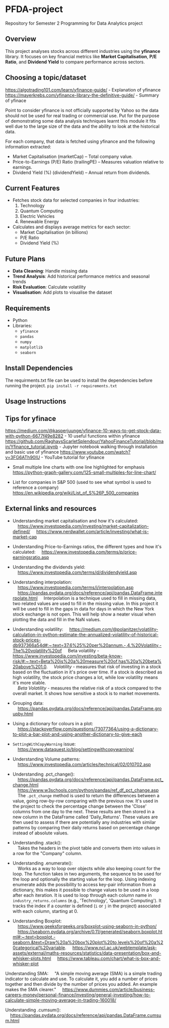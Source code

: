 # PFDA-project
Repository for Semester 2 Programming for Data Analytics project

## Overview
This project analyses stocks across different industries using the **yfinance** library. It focuses on key financial metrics like **Market Capitalisation**, **P/E Ratio**, and **Dividend Yield** to compare performance across sectors.

## Choosing a topic/dataset
https://algotrading101.com/learn/yfinance-guide/ - Explanation of yfinance
https://mayerkrebs.com/yfinance-library-the-definitive-guide/ - Summary of yfinace 

Point to consider yfinance is not officially supported by Yahoo so the data should not be used for real trading or commercial use. Put for the purpose of demonstrating some data analysis techniques learnt this module it fits well due to the large size of the data and the ability to look at the historical data.  

For each company, that data is fetched using yfinance and the following information extracted:
- Market Capitalisation (marketCap) – Total company value.
- Price-to-Earnings (P/E) Ratio (trailingPE) – Measures valuation relative to earnings.
- Dividend Yield (%) (dividendYield) – Annual return from dividends.

## Current Features
- Fetches stock data for selected companies in four industries:
  1. Technology
  2. Quantum Computing
  3. Electric Vehicles
  4. Renewable Energy
- Calculates and displays average metrics for each sector:
  - Market Capitalisation (in billions)
  - P/E Ratio
  - Dividend Yield (%)

## Future Plans
- **Data Cleaning**: Handle missing data
- **Trend Analysis**: Add historical performance metrics and seasonal trends
- **Risk Evaluation**: Calculate volatility
- **Visualisation**: Add plots to visualise the dataset

## Requirements
- Python
- Libraries:
  - `yfinance`
  - `pandas`
  - `numpy`
  - `matplotlib`
  - `seaborn`

## Install Dependencies
The requirments.txt file can be used to install the dependencies before running the project.
`pip install -r requirements.txt`

## Usage Instructions


## Tips for yfinace
https://medium.com/@kasperjuunge/yfinance-10-ways-to-get-stock-data-with-python-6677f49e8282 - 10 useful functions within yfinance
https://github.com/RaghavsScarletSplendour/YahooFinanceTutorial/blob/main/Yfinance_tutorial.ipynb - Jupyter notebook walking through installation and basic use of yfinance
https://www.youtube.com/watch?v=3FG6ATh90IU - YouTube tutorial for yfinance


- Small multiple line charts with one line highlighted for emphasis
https://python-graph-gallery.com/125-small-multiples-for-line-chart/

- List for companies in S&P 500 (used to see what symbol is used to reference a company)
https://en.wikipedia.org/wiki/List_of_S%26P_500_companies

## External links and resources
- Understanding market capitalisation and how it's calculated:  
&nbsp;&nbsp;&nbsp;&nbsp;https://www.investopedia.com/investing/market-capitalization-defined/ 
&nbsp;&nbsp;&nbsp;&nbsp;https://www.nerdwallet.com/article/investing/what-is-market-cap

- Understanding Price-to-Earnings ratios, the different types and how it's calculated: 
&nbsp;&nbsp;&nbsp;&nbsp;https://www.investopedia.com/terms/p/price-earningsratio.asp

- Understanding the dividends yield: 
&nbsp;&nbsp;&nbsp;&nbsp;https://www.investopedia.com/terms/d/dividendyield.asp

- Understanding interpolation: 
&nbsp;&nbsp;&nbsp;&nbsp;https://www.investopedia.com/terms/i/interpolation.asp 
&nbsp;&nbsp;&nbsp;&nbsp;https://pandas.pydata.org/docs/reference/api/pandas.DataFrame.interpolate.html 
&nbsp;&nbsp;&nbsp;&nbsp;Interpolation is a technique used to fill in missing data, two related values are used to fill in the missing value.  In this project it will be used to fill in the gaps in data for days in which the New York stock exchange is not open.  This will help show a neater visual when plotting the data and fill in the NaN values. 

- Understanding volatility: 
&nbsp;&nbsp;&nbsp;&nbsp;https://medium.com/@polanitzer/volatility-calculation-in-python-estimate-the-annualized-volatility-of-historical-stock-prices-db937366a54d#:~:text=37.6%25%20per%20annum.-,4.%20Volatility,-The%20volatility%20of 
&nbsp;&nbsp;&nbsp;&nbsp;Beta volatility - https://www.investopedia.com/investing/beta-know-risk/#:~:text=Beta%20is%20a%20measure%20of,has%20a%20beta%20above%201.0.
&nbsp;&nbsp;&nbsp;&nbsp;*Volatility* - measures that risk of investing in a stock based on the fluctuation in it's price over time. If a stock is described as high volatility, the stock price changes a lot, while low volatility means it's more stable.  
&nbsp;&nbsp;&nbsp;&nbsp;*Beta Volatility* - measures the relative risk of a stock compared to the overall market. It shows how sensitive a stock is to market movements.

- Grouping data: 
&nbsp;&nbsp;&nbsp;&nbsp;https://pandas.pydata.org/docs/reference/api/pandas.DataFrame.groupby.html

- Using a dictionary for colours in a plot:
&nbsp;&nbsp;&nbsp;&nbsp;https://stackoverflow.com/questions/73077364/using-a-dictionary-to-plot-a-bar-plot-and-using-another-dictionary-to-give-each

- ``SettingWithCopyWarning`` issue:
&nbsp;&nbsp;&nbsp;&nbsp;https://www.dataquest.io/blog/settingwithcopywarning/

- Understanding Volume patterns:
&nbsp;&nbsp;&nbsp;&nbsp;https://www.investopedia.com/articles/technical/02/010702.asp

- Understanding .pct_change():  
&nbsp;&nbsp;&nbsp;&nbsp;https://pandas.pydata.org/docs/reference/api/pandas.DataFrame.pct_change.html  
&nbsp;&nbsp;&nbsp;&nbsp;https://www.w3schools.com/python/pandas/ref_df_pct_change.asp  
&nbsp;&nbsp;&nbsp;&nbsp;The ``.pct_change`` method is used to return the differences between a value, going row-by-row comparing with the previous row. It's used in the project to check the percentage change between the 'Close' columns from one day to the next. These results are then stored in a new column in the DataFrame called 'Daily_Returns'. These values are then used to assess if there are potentially any industries with similar patterns by comparing their daily returns based on percentage change instead of absolute values.

- Understanding .stack():  
&nbsp;&nbsp;&nbsp;&nbsp;Takes the headers in the pivot table and converts them into values in a row for the "Company" column.

- Understanding .enumerate():  
&nbsp;&nbsp;&nbsp;&nbsp;Works as a way to loop over objects while also keeping count for the loop. The function takes in two arguments, the sequence to be used for the loop and optionally the starting value for the loop. Using indexing enumerate adds the possibility to access key-pair information from a dictionary, this makes it possible to change values to be used in a loop after each iteration. It is used to loop through each column name in ``industry_returns.columns`` (e.g., 'Technology', 'Quantum Computing'). It tracks the index if a counter is defined (``i`` or ``j`` in the project) associated with each column, starting at 0.

- Understanding Boxplot:  
&nbsp;&nbsp;&nbsp;&nbsp;https://www.geeksforgeeks.org/boxplot-using-seaborn-in-python/
&nbsp;&nbsp;&nbsp;&nbsp;https://seaborn.pydata.org/archive/0.11/generated/seaborn.boxplot.html#:~:text=boxplot,-seaborn.&text=Draw%20a%20box%20plot%20to,levels%20of%20a%20categorical%20variable.
&nbsp;&nbsp;&nbsp;&nbsp;https://www.ncl.ac.uk/webtemplate/ask-assets/external/maths-resources/statistics/data-presentation/box-and-whisker-plots.html
&nbsp;&nbsp;&nbsp;&nbsp;https://www.tableau.com/chart/what-is-box-and-whisker-plot

Understanding SMA: 
&nbsp;&nbsp;&nbsp;&nbsp;"A simple moving average (SMA) is a simple trading indicator to calculate and use. To calculate it, you add a number of prices together and then divide by the number of prices you added. An example makes the SMA clearer."
&nbsp;&nbsp;&nbsp;&nbsp;https://www.dummies.com/article/business-careers-money/personal-finance/investing/general-investing/how-to-calculate-simple-moving-average-in-trading-160018/

Understanding .cumsum():
&nbsp;&nbsp;&nbsp;&nbsp;https://pandas.pydata.org/docs/reference/api/pandas.DataFrame.cumsum.html
